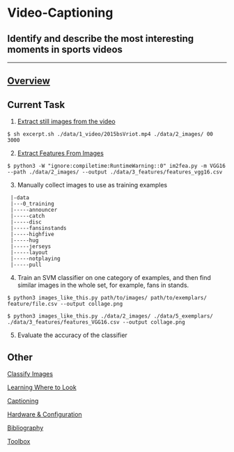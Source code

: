 # Video-Captioning
## Identify and describe the most interesting moments in sports videos
--------
[Overview](Overview.md)
--------
## Current Task
1. [Extract still images from the video](Excerpt.md)

`$ sh excerpt.sh ./data/1_video/2015bsVriot.mp4 ./data/2_images/ 00 3000`

2. [Extract Features From Images](Get-Features.md)

`$ python3 -W "ignore:compiletime:RuntimeWarning::0" im2fea.py -m VGG16 --path ./data/2_images/ --output ./data/3_features/features_vgg16.csv`

3. Manually collect images to use as training examples
```
 |-data
 |---0_training
 |-----announcer
 |-----catch
 |-----disc
 |-----fansinstands
 |-----highfive
 |-----hug
 |-----jerseys
 |-----layout
 |-----notplaying
 |-----pull
```

4. Train an SVM classifier on one category of examples, and then find similar images in the whole set, for example, fans in stands.


`$ python3 images_like_this.py path/to/images/ path/to/exemplars/ feature/file.csv --output collage.png`

`$ python3 images_like_this.py ./data/2_images/ ./data/5_exemplars/ ./data/3_features/features_VGG16.csv --output collage.png`

5. Evaluate the accuracy of the classifier

## Other
[Classify Images](Classify-Images.md)

[Learning Where to Look](Where-To-Look-Next.md)

[Captioning](Captioning.md)

[Hardware & Configuration](Hardware-And-Config.md)

[Bibliography](Bibliography.md)

[Toolbox](Toolbox.md)
